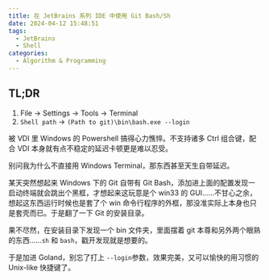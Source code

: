 ```yaml
---
title: 在 JetBrains 系列 IDE 中使用 Git Bash/Sh
date: 2024-04-12 15:48:51
tags:
  - JetBrains
  - Shell
categories:
  - Algorithm & Programming
---
```


## TL;DR

1. File -> Settings -> Tools -> Terminal
2. `Shell path` -> `(Path to git)\bin\bash.exe --login`

<!--more-->

被 VDI 里 Windows 的 Powershell 搞得心力憔悴。不支持诸多 Ctrl 组合键，配合 VDI 本身就有点不稳定的延迟卡顿更是难以忍受。

别问我为什么不直接用 Windows Terminal，那东西甚至天生自带延迟。

某天突然想起来 Windows 下的 Git 自带有 Git Bash，添加进上面的配置发现一启动终端就会跳出个黑框，才想起来这玩意是个 win33 的 GUI……不甘心之余，想起这东西运行时候也是套了个 win 命令行程序的外框，那没准实际上本身也只是套壳而已。于是翻了一下 Git 的安装目录。

果不尽然，在安装目录下发现一个 bin 文件夹，里面摆着 git 本尊和另外两个眼熟的东西……`sh` 和 `bash`，戳开发现就是想要的。

于是加进 Goland，别忘了打上 `--login`参数，效果完美，又可以愉快的用习惯的 Unix-like 快捷键了。
